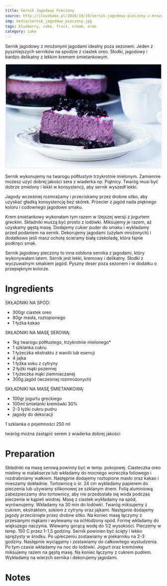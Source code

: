 ```yaml
---
title: Sernik Jagodowy Pieczony
source: http://ilovebake.pl/2016/10/19/sernik-jagodowy-pieczony-z-mrozonymi-jagodami/
img: media/sernik_jagodowy_pieczony.jpg
tags: blueberry, cake, fruit, cream, oreo
category: cake
---
```


Sernik jagodowy z mrożonymi jagodami idealny poza sezonem. Jeden z pyszniejszych serników na spodzie z ciastek oreo. Słodki, jagodowy i bardzo delikatny z lekkim kremem śmietankowym.

![Sernik Jagodowy Pieczony](media/sernik_jagodowy_pieczony.jpg)

Sernik wykonujemy na twarogu półtłustym trzykrotnie mielonym. Zamiennie możesz użyć dobrej jakości sera z wiaderka np. Piątnicy. Twaróg musi być dobrze zmielony i lekki w konsystencji, aby sernik wyszedł lekki.

Jagody wcześniej rozmrażamy i przeciskamy przez drobne sitko, aby uzyskać gładką konsystencję bez skórek. Przecier z jagód nada pięknego koloru i cudownego jagodowe smaku.

Krem śmietankowy wykonałam tym razem w lżejszej wersji z jogurtem greckim. Składniki muszą być prosto z lodówki. Miksujemy je razem, aż uzyskamy gęstą masę. Dodajemy cukier puder do smaku i wykładamy przed podaniem na sernik. Dekorujemy jagodami (użyłam mrożonych) i dodatkowo jeśli masz ochotę ścieramy białą czekoladę, która fajnie podkręci smak.

Sernik jagodowy pieczony to inna odsłona sernika z jagodami, który wykonywałam latem. Sernik jest lekki, kremowy i delikatny. Słodki z wyczuwalnym smakiem jagód. Pyszny deser poza sezonem i w dodatku o przepięknym kolorze.


Ingredients
===========

SKŁADNIKI NA SPÓD:

* 300gr ciastek oreo
* 80gr masła, roztopionego
* 1 łyżka kakao

SKŁADNIKI NA MASĘ SEROWĄ:

* 1kg twarogu półtłustego, trzykrotnie mielonego*
* 1 szklanka cukru
* 1 łyżeczka ekstraktu z wanilii lub esencji
* 4 jajka
* 1 łyżka soku z cytryny
* 2 łyżki mąki pszennej
* 1 łyżeczka mąki ziemniaczanej
* 300g jagód (wcześniej rozmrożonych)

SKŁADNIKI NA MASĘ ŚMIETANKOWĄ:

* 100gr jogurtu greckiego
* 100ml śmietanki kremówki 30%
* 2-3 łyżki cukru pudru
* jagody do dekoracji

1 szklanka o pojemności 250 ml

twaróg można zastąpić serem z wiaderka dobrej jakości

Preparation
===========

Składniki na masę serową powinny być w temp. pokojowej.
Ciasteczka oreo mielimy w malakserze lub wkładamy do mocnego woreczka foliowego i rozdrabniamy wałkiem. Następnie dodajemy roztopione masło oraz kakao i mieszamy dokładnie. Tortownicę o śr. 24 cm wykładamy papierem do pieczenia lub używamy silikonowej ze szklanym dnem. Folią aluminiową zabezpieczamy dno tortownicy, aby nie przedostała się woda podczas pieczenia w kąpieli wodnej. Masę z ciastek wykładamy na spód, wyrównujemy. Wkładamy na 30 min do lodówki.
Twaróg miksujemy z cukrem, ekstraktem, sokiem z cytryny oraz jajkami. Następnie dodajemy jagody przeciśnięte przez drobne sitko. Na koniec masę łączymy z przesianymi mąkami i wylewamy na schłodzony spód. Formę wkładamy do większego naczynia. Wlewamy gorącą wodę do 1/2 wysokości. Pieczemy w temp. 150 C przez 1-1,5 godziny. Sernik powinien być ścięty i lekko sprężysty w środku. Po upieczeniu zostawiamy w piekarniku na 2-3 godziny. Następnie wyciągamy i zostawiamy do całkowitego wystudzenia. Po tym czasie wkładamy na noc do lodówki.
Jogurt oraz kremówkę miksujemy razem na gęstą masę. Na koniec łączymy z cukrem pudrem. Wykładamy na wierzch sernika i dekorujemy jagodami.

Notes
=====

